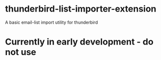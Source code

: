 # thunderbird-list-importer-extension
A basic email-list import utility for thunderbird

# Currently in early development - do not use
